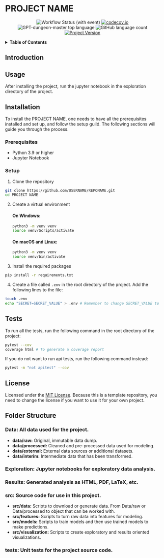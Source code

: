 # PROJECT NAME

<div align="center">

![Workflow Status (with event)](https://img.shields.io/github/actions/workflow/status/SverreNystad/power-predicter/build_and_test.yml)
[![codecov.io](https://codecov.io/github/SverreNystad/power-predicter/coverage.svg?branch=main)](https://codecov.io/github/SverreNystad/power-predicter?branch=main)
![GPT-dungeon-master top language](https://img.shields.io/github/languages/top/SverreNystad/power-predicter)
![GitHub language count](https://img.shields.io/github/languages/count/SverreNystad/power-predicter)
[![Project Version](https://img.shields.io/badge/version-0.0.1-blue)](https://img.shields.io/badge/version-0.0.1-blue)

</div>

<details>
  <summary> <b> Table of Contents </b> </summary>
  <ol>
    <li>
    <a href="#standard_python_application"> PROJECT NAME </a>
    </li>
    <li>
      <a href="#Introduction">Introduction</a>
    </li>
    </li>
    <li><a href="#Usage">Usage</a></li>
    <li><a href="#Installation">Installation</a>
      <ul>
        <li><a href="#Prerequisites">Prerequisites</a></li>
        <li><a href="#Setup">Setup</a></li>
      </ul>
    </li>
    <li><a href="#Tests">Tests</a></li>
    <li><a href="#license">License</a></li>
  </ol>
</details>

## Introduction



## Usage
After installing the project, run the jupyter notebook in the exploration directory of the project.

## Installation
To install the PROJECT NAME, one needs to have all the prerequisites installed and set up, and follow the setup guild. The following sections will guide you through the process.
### Prerequisites
- Python 3.9 or higher
- Jupyter Notebook
  

### Setup
1. Clone the repository
```bash
git clone https://github.com/USERNAME/REPONAME.git
cd PROJECT NAME
```
2. Create a virtual environment
    #### On Windows:
    ```bash
    python3 -m venv venv
    source venv/Scripts/activate
    ```
    #### On macOS and Linux: 
    ```bash
    python3 -m venv venv
    source venv/bin/activate
    ```

3. Install the required packages
```bash
pip install -r requirements.txt
```

4. Create a file called `.env` in the root directory of the project. Add the following lines to the file:
```bash
touch .env
echo "SECRET=SECRET_VALUE" > .env # Remember to change SECRET_VALUE to your actual key
```

## Tests
To run all the tests, run the following command in the root directory of the project:
```bash
pytest --cov
coverage html # To generate a coverage report
```
If you do not want to run api tests, run the following command instead:
```bash
pytest -m "not apitest" --cov
```

## License
Licensed under the [MIT License](LICENSE). Because this is a template repository, you need to change the license if you want to use it for your own project.

## Folder Structure

### **Data:** All data used for the project.
* **data/raw:** Original, immutable data dump.
* **data/processed:** Cleaned and pre-processed data used for modeling.
* **data/external:** External data sources or additional datasets.
* **data/interim:** Intermediate data that has been transformed.

### **Exploration:** Jupyter notebooks for exploratory data analysis.


### **Results:** Generated analysis as HTML, PDF, LaTeX, etc.

### **src:** Source code for use in this project.
* **src/data:** Scripts to download or generate data. From Data/raw or Data/processed to object that can be worked with.
* **src/features:** Scripts to turn raw data into features for modeling.
* **src/models:** Scripts to train models and then use trained models to make predictions.
* **src/visualization:** Scripts to create exploratory and results oriented visualizations.

### **tests:** Unit tests for the project source code.